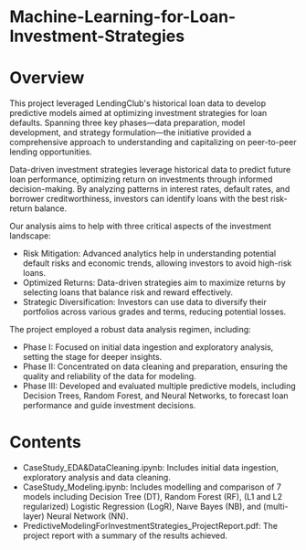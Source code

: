 # Machine-Learning-for-Loan-Investment-Strategies

# Overview
This project leveraged LendingClub's historical loan data to develop predictive models aimed at optimizing investment strategies for loan defaults. Spanning three key phases—data preparation, model development, and strategy formulation—the initiative provided a comprehensive approach to understanding and capitalizing on peer-to-peer lending opportunities.

Data-driven investment strategies leverage historical data to predict future loan performance, optimizing return on investments through informed decision-making. By analyzing patterns in interest rates, default rates, and borrower creditworthiness, investors can identify loans with the best risk-return balance.

Our analysis aims to help with three critical aspects of the investment landscape:
- Risk Mitigation: Advanced analytics help in understanding potential default risks and economic trends, allowing investors to avoid high-risk loans.
- Optimized Returns: Data-driven strategies aim to maximize returns by selecting loans that balance risk and reward effectively.
- Strategic Diversification: Investors can use data to diversify their portfolios across various grades and terms, reducing potential losses.

The project employed a robust data analysis regimen, including:
- Phase I: Focused on initial data ingestion and exploratory analysis, setting the stage for deeper insights.
- Phase II: Concentrated on data cleaning and preparation, ensuring the quality and reliability of the data for modeling.
- Phase III: Developed and evaluated multiple predictive models, including Decision Trees, Random Forest, and Neural Networks, to forecast loan performance and guide investment decisions.

# Contents
- CaseStudy_EDA&DataCleaning.ipynb: Includes initial data ingestion, exploratory analysis and data cleaning.
- CaseStudy_Modeling.ipynb: Includes modelling and comparison of 7 models including Decision Tree (DT), Random Forest (RF), (L1 and L2
regularized) Logistic Regression (LogR), Naıve Bayes (NB), and (multi-layer) Neural Network (NN).
- PredictiveModelingForInvestmentStrategies_ProjectReport.pdf: The project report with a summary of the results achieved. 
